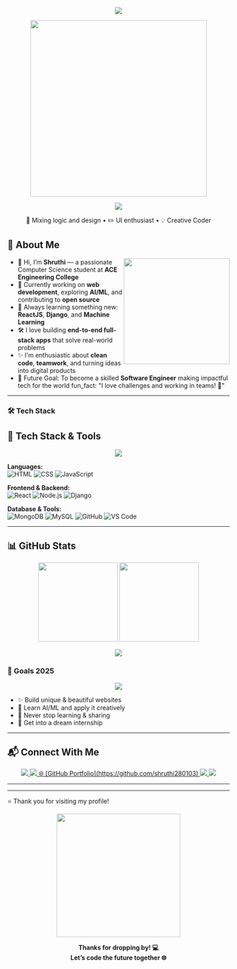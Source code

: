 <!-- 🌸 Animated Banner -->
<p align="center">
  <img src="https://capsule-render.vercel.app/api?type=waving&color=F9A8D4,F472B6,C084FC&height=200&section=header&text=Hi%20I'm%20Shruthi%20💖&fontSize=40&fontColor=ffffff&animation=twinkling" />
</p>

<!-- 👩‍💻 Coding Girl Aesthetic GIF -->
<p align="center">
  <img src="https://media.giphy.com/media/BHNfhgU63qrks/giphy.gif" width="400px" /><p align="center">

<p align="center">
  <img src="https://img.shields.io/badge/Style-Code%20%2B%20Creativity-F472B6?style=for-the-badge&logo=pencil&logoColor=white" />
</p>

<p align="center">
  🎨 Mixing logic and design • ✏️ UI enthusiast • 💡 Creative Coder
</p>



## 💫 About Me

<img align="right" src="https://media.giphy.com/media/3ohs4BSacFKI7A717y/giphy.gif" width="240"/>

- 👋 Hi, I’m **Shruthi** — a passionate Computer Science student at **ACE Engineering College**
- 🔭 Currently working on **web development**, exploring **AI/ML**, and contributing to **open source**
- 🌱 Always learning something new: **ReactJS**, **Django**, and **Machine Learning**
- 🛠️ I love building **end-to-end full-stack apps** that solve real-world problems
- ✨ I'm enthusiastic about **clean code**, **teamwork**, and turning ideas into digital products
- 🎯 Future Goal: To become a skilled **Software Engineer** making impactful tech for the world
fun_fact: "I love challenges and working in teams! 💪"


---

### 🛠 Tech Stack
## 🚀 Tech Stack & Tools

<p align="center">
  <img src="https://skillicons.dev/icons?i=html,css,js,python,c,cpp,java,react,nodejs,express,mongodb,mysql,git,github,vscode,figma,tailwind,linux" />
</p>

**Languages:**  
![HTML](https://img.shields.io/badge/-HTML-E34F26?style=flat&logo=html5&logoColor=white)
![CSS](https://img.shields.io/badge/-CSS-1572B6?style=flat&logo=css3)
![JavaScript](https://img.shields.io/badge/-JavaScript-F7DF1E?style=flat&logo=javascript&logoColor=black)

**Frontend & Backend:**  
![React](https://img.shields.io/badge/-React-61DAFB?style=flat&logo=react&logoColor=black)
![Node.js](https://img.shields.io/badge/-Node.js-339933?style=flat&logo=node.js&logoColor=white)
![Django](https://img.shields.io/badge/-Django-092E20?style=flat&logo=django&logoColor=white)

**Database & Tools:**  
![MongoDB](https://img.shields.io/badge/-MongoDB-47A248?style=flat&logo=mongodb&logoColor=white)
![MySQL](https://img.shields.io/badge/-MySQL-4479A1?style=flat&logo=mysql&logoColor=white)
![GitHub](https://img.shields.io/badge/-GitHub-181717?style=flat&logo=github)
![VS Code](https://img.shields.io/badge/-VSCode-007ACC?style=flat&logo=visual-studio-code)

---

## 📊 GitHub Stats

<p align="center">
  <img src="https://github-readme-stats.vercel.app/api?username=shruthi280103&show_icons=true&theme=radical&border_radius=15&include_all_commits=true&count_private=true&hide_title=false&title_color=fff&icon_color=facc15" height="180" />
  <img src="https://github-readme-streak-stats.herokuapp.com?user=shruthi280103&theme=radical&hide_border=false&border_radius=15" height="180" />
</p>

<p align="center">
  <img src="https://github-readme-activity-graph.vercel.app/graph?username=shruthi280103&bg_color=0d1117&color=3b82f6&line=9333ea&point=facc15&area=true&hide_border=true" />
</p>


### 🎯 Goals 2025

<p align="center">
  <img src="https://capsule-render.vercel.app/api?type=soft&color=8b5cf6,f472b6,ec4899&height=120&section=header&text=My%20Goals%20%F0%9F%8E%AF&fontSize=30&animation=twinkling&fontColor=ffffff" />
</p>

<ul>
  <li>✨ Build unique & beautiful websites</li>
  <li>🤖 Learn AI/ML and apply it creatively</li>
  <li>🌱 Never stop learning & sharing</li>
  <li>💼 Get into a dream internship</li>
</ul>
 

---
## 📬 Connect With Me

<p align="center">

<a href="mailto:shruthishruthi75737@gmail.com">
    <img src="https://img.shields.io/badge/Gmail-D14836?style=for-the-badge&logo=gmail&logoColor=white" />
  </a>
  <a href="https://www.linkedin.com/in/shruthi">
    <img src="https://img.shields.io/badge/LinkedIn-0077B5?style=for-the-badge&logo=linkedin&logoColor=white" />
  </a>
  <a href="https://github.com/shruthi280103">
    🌐 [GitHub Portfolio](https://github.com/shruthi280103)
    <img src="https://img.shields.io/badge/GitHub-100000?style=for-the-badge&logo=github&logoColor=white" />
  </a>
  <a href="https://portfolio-link.com">
    <img src="https://img.shields.io/badge/Portfolio-111827?style=for-the-badge&logo=vercel&logoColor=white" />
  </a>
</p>




---
---
⭐️ Thank you for visiting my profile!
<p align="center">
  <img src="https://media.giphy.com/media/RbDKaczqWovIugyJmW/giphy.gif" width="280" />
</p>

<p align="center">
  <b>Thanks for dropping by! 💻<br>Let’s code the future together 🌐</b>
</p>











